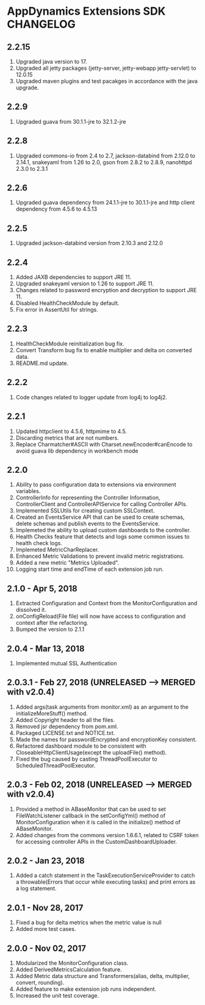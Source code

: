 # AppDynamics Extensions SDK CHANGELOG

## 2.2.15
1. Upgraded java version to 17.
2. Upgraded all jetty packages (jetty-server, jetty-webapp jetty-servlet) to 12.0.15
3. Upgraded maven plugins and test pacakges in accordance with the java upgrade.

## 2.2.9
1. Upgraded guava from 30.1.1-jre to 32.1.2-jre

## 2.2.8
1. Upgraded commons-io from 2.4 to 2.7, jackson-databind from 2.12.0 to 2.14.1, snakeyaml from 1.26 to 2.0, gson from 2.8.2 to 2.8.9, nanohttpd 2.3.0 to 2.3.1 

## 2.2.6
1. Upgraded guava dependency from 24.1.1-jre to 30.1.1-jre and http client dependency from 4.5.6 to 4.5.13

## 2.2.5
1. Upgraded jackson-databind version from 2.10.3 and 2.12.0

## 2.2.4
1. Added JAXB dependencies to support JRE 11.
2. Upgraded snakeyaml version to 1.26 to support JRE 11.
3. Changes related to password encryption and decryption to support JRE 11.
4. Disabled HealthCheckModule by default.
5. Fix error in AssertUtil for strings.

## 2.2.3
1. HealthCheckModule reinitialization bug fix.
2. Convert Transform bug fix to enable multiplier and delta on converted data.
3. README.md update.

## 2.2.2
1. Code changes related to logger update from log4j to log4j2.

## 2.2.1
1. Updated httpclient to 4.5.6, httpmime to 4.5.
2. Discarding metrics that are not numbers.
3. Replace Charmatcher#ASCII with Charset.newEncoder#canEncode to avoid guava lib dependency in workbench mode

## 2.2.0
1. Ability to pass configuration data to extensions via environment variables.
2. ControllerInfo for representing the Controller Information, ControllerClient and ControllerAPIService for calling Controller APIs.
3. Implemented SSLUtils for creating custom SSLContext.
4. Created an EventsService API that can be used to create schemas, delete schemas and publish events to the EventsService.
5. Implemeted the ability to upload custom dashboards to the controller.
6. Health Checks feature that detects and logs some common issues to health check logs.
7. Implemeted MetricCharReplacer.
8. Enhanced Metric Validations to prevent invalid metric registrations.
9. Added a new metric "Metrics Uploaded".
10. Logging start time and endTime of each extension job run.

## 2.1.0 - Apr 5, 2018
1. Extracted Configuration and Context from the MonitorConfiguration and dissolved it.
2. onConfigReload(File file) will now have access to configuration and context after the refactoring.
3. Bumped the version to 2.1.1

## 2.0.4 - Mar 13, 2018
1. Implemented mutual SSL Authentication

## 2.0.3.1 - Feb 27, 2018 (UNRELEASED --> MERGED with v2.0.4)
1. Added args(task arguments from monitor.xml) as an argument to the initializeMoreStuff() method.
2. Added Copyright header to all the files.
3. Removed jsr dependency from pom.xml.
4. Packaged LICENSE.txt and NOTICE.txt.
5. Made the names for passwordEncrypted and encryptionKey consistent.
6. Refactored dashboard module to be consistent with CloseableHttpClientUsage(except the uploadFile() method).
7. Fixed the bug caused by casting ThreadPoolExecutor to ScheduledThreadPoolExecutor.

## 2.0.3  - Feb 02, 2018 (UNRELEASED --> MERGED with v2.0.4)
1. Provided a method in ABaseMonitor that can be used to set FileWatchListener callback in the setConfigYml() method of MonitorConfiguration when it is called in the initialize() method of ABaseMonitor.
2. Added changes from the commons version 1.6.6.1, related to CSRF token for accessing controller APIs in the CustomDashboardUploader.

## 2.0.2 - Jan 23, 2018
1. Added a catch statement in the TaskExecutionServiceProvider to catch a throwable(Errors that occur while executing tasks) and print errors as a log statement.

## 2.0.1 - Nov 28, 2017
1. Fixed a bug for delta metrics when the metric value is null
2. Added more test cases.

## 2.0.0 - Nov 02, 2017
1. Modularized the MonitorConfiguration class.
2. Added DerivedMetricsCalculation feature.
3. Added Metric data structure and Transformers(alias, delta, multiplier, convert, rounding).
4. Added feature to make extension job runs independent.
5. Increased the unit test coverage.






